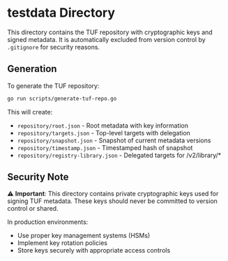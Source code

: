 # testdata Directory

This directory contains the TUF repository with cryptographic keys and signed metadata. It is automatically excluded from version control by `.gitignore` for security reasons.

## Generation

To generate the TUF repository:

```bash
go run scripts/generate-tuf-repo.go
```

This will create:
- `repository/root.json` - Root metadata with key information
- `repository/targets.json` - Top-level targets with delegation
- `repository/snapshot.json` - Snapshot of current metadata versions  
- `repository/timestamp.json` - Timestamped hash of snapshot
- `repository/registry-library.json` - Delegated targets for /v2/library/*

## Security Note

⚠️ **Important**: This directory contains private cryptographic keys used for signing TUF metadata. These keys should never be committed to version control or shared.

In production environments:
- Use proper key management systems (HSMs)
- Implement key rotation policies
- Store keys securely with appropriate access controls
